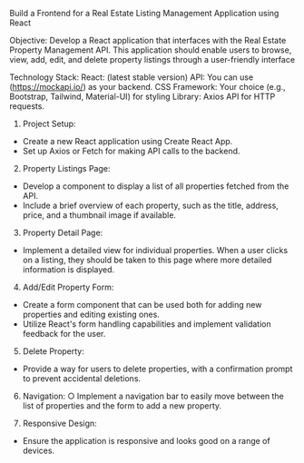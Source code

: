 Build a Frontend for a Real Estate Listing Management Application using React

Objective: Develop a React application that interfaces with the Real Estate Property Management API. This application should enable users to browse, view, add, edit, and delete property listings through a user-friendly interface

Technology Stack:
React: (latest stable version)
API: You can use (https://mockapi.io/) as your backend.
CSS Framework: Your choice (e.g., Bootstrap, Tailwind, Material-UI) for styling 
Library: Axios  API for HTTP requests.

1. Project Setup:
- Create a new React application using Create React App.
- Set up Axios or Fetch for making API calls to the backend.

2. Property Listings Page:
- Develop a component to display a list of all properties fetched from the API.
- Include a brief overview of each property, such as the title, address, price, and a
thumbnail image if available.

3. Property Detail Page:
- Implement a detailed view for individual properties. When a user clicks on a
listing, they should be taken to this page where more detailed information is
displayed.

4. Add/Edit Property Form:
- Create a form component that can be used both for adding new properties and
editing existing ones.
- Utilize React's form handling capabilities and implement validation feedback for
the user.

5. Delete Property:
- Provide a way for users to delete properties, with a confirmation prompt to
prevent accidental deletions.

6. Navigation:
○ Implement a navigation bar to easily move between the list of properties and the
form to add a new property.

7. Responsive Design:
- Ensure the application is responsive and looks good on a range of devices.
